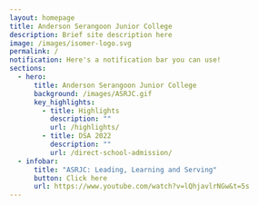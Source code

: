 ```yaml
---
layout: homepage
title: Anderson Serangoon Junior College
description: Brief site description here
image: /images/isomer-logo.svg
permalink: /
notification: Here's a notification bar you can use!
sections:
  - hero:
      title: Anderson Serangoon Junior College
      background: /images/ASRJC.gif
      key_highlights:
        - title: Highlights
          description: ""
          url: /highlights/
        - title: DSA 2022
          description: ""
          url: /direct-school-admission/
  - infobar:
      title: "ASRJC: Leading, Learning and Serving"
      button: Click here
      url: https://www.youtube.com/watch?v=lQhjavlrNGw&t=5s
---
```

